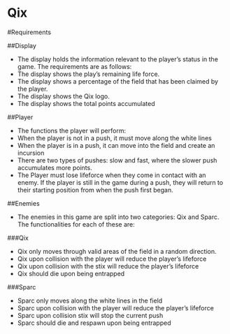 # Qix

#Requirements

##Display
- The display holds the information relevant to the player’s status in the game. The requirements are as follows:
- The display shows the play’s remaining life force.
- The display shows a percentage of the field that has been claimed by the player.
- The display shows the Qix logo.
- The display shows the total points accumulated

##Player
- The functions the player will perform: 
- When the player is not in a push, it must move along the white lines
- When the player is in a push, it can move into the field and create an incursion 
- There are two types of pushes: slow and fast, where the slower push accumulates more points.
- The Player must lose lifeforce when they come in contact with an enemy. If the player is still in the game during a push, they will return to their starting position from when     the push first began.

##Enemies
- The enemies in this game are split into two categories: Qix and Sparc. The functionalities for each of these are:

###Qix
- Qix only moves through valid areas of the field in a random direction.
- Qix upon collision with the player will reduce the player’s lifeforce
- Qix upon collision with the stix will reduce the player’s lifeforce 
- Qix should die upon being entrapped

###Sparc
- Sparc only moves along the white lines in the field
- Sparc upon collision with the player will reduce the player’s lifeforce
- Sparc upon collision stix will stop the current push 
- Sparc should die and respawn upon being entrapped 
